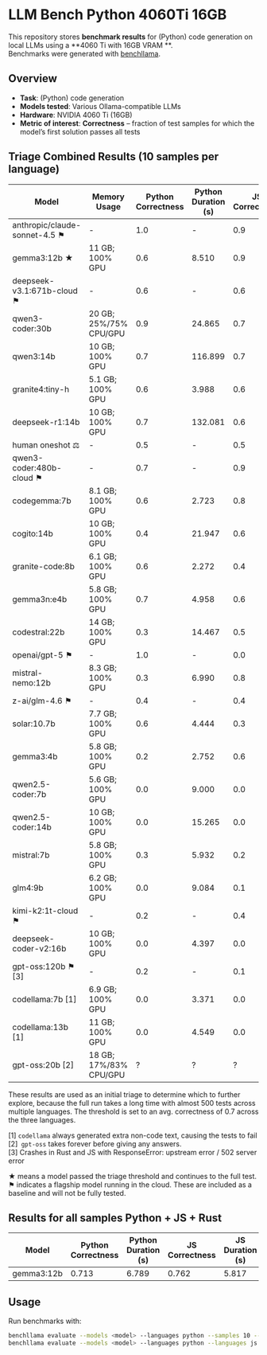 # LLM Bench Python 4060Ti 16GB

This repository stores **benchmark results** for (Python) code generation on local LLMs using a **4060 Ti with 16GB VRAM
**.  
Benchmarks were generated with [benchllama](https://github.com/srikanth235/benchllama).

## Overview

- **Task**: (Python) code generation
- **Models tested**: Various Ollama-compatible LLMs
- **Hardware**: NVIDIA 4060 Ti (16GB)
- **Metric of interest**: **Correctness** – fraction of test samples for which the model’s first solution passes all
  tests

## Triage Combined Results (10 samples per language)

| Model                         | Memory Usage           | Python Correctness | Python Duration (s) | JS Correctness | JS Duration (s) | Rust Correctness | Rust Duration (s) | Avg Correctness |
|-------------------------------|------------------------|--------------------|---------------------|----------------|-----------------|------------------|-------------------|-----------------|
| anthropic/claude-sonnet-4.5 ⚑ | -                      | 1.0                | -                   | 0.9            | -               | 1.0              | -                 | 0.97            |
| gemma3:12b ★                  | 11 GB; 100% GPU        | 0.6                | 8.510               | 0.9            | 5.078           | 0.8              | 22.277            | 0.77            |
| deepseek-v3.1:671b-cloud ⚑    | -                      | 0.6                | -                   | 0.6            | -               | 0.8              | -                 | 0.67            |
| qwen3-coder:30b               | 20 GB; 25%/75% CPU/GPU | 0.9                | 24.865              | 0.7            | 17.800          | 0.2              | 27.840            | 0.60            |
| qwen3:14b                     | 10 GB; 100% GPU        | 0.7                | 116.899             | 0.7            | 112.468         | 0.4              | 187.583           | 0.60            |
| granite4:tiny-h               | 5.1 GB; 100% GPU       | 0.6                | 3.988               | 0.6            | 5.937           | 0.5              | 6.638             | 0.57            |
| deepseek-r1:14b               | 10 GB; 100% GPU        | 0.7                | 132.081             | 0.6            | 173.481         | 0.4              | 205.081           | 0.57            |
| human oneshot ⚖               | -                      | 0.5                | -                   | 0.5            | -               | 0.7              | -                 | 0.57            |
| qwen3-coder:480b-cloud ⚑      | -                      | 0.7                | -                   | 0.9            | -               | 0.1              | -                 | 0.57            |
| codegemma:7b                  | 8.1 GB; 100% GPU       | 0.6                | 2.723               | 0.8            | 2.691           | 0.2              | 4.490             | 0.53            |
| cogito:14b                    | 10 GB; 100% GPU        | 0.4                | 21.947              | 0.6            | 19.478          | 0.6              | 20.930            | 0.53            |
| granite-code:8b               | 6.1 GB; 100% GPU       | 0.6                | 2.272               | 0.4            | 7.896           | 0.4              | 2.833             | 0.47            |
| gemma3n:e4b                   | 5.8 GB; 100% GPU       | 0.7                | 4.958               | 0.6            | 5.444           | 0.0              | 17.887            | 0.43            |
| codestral:22b                 | 14 GB; 100% GPU        | 0.3                | 14.467              | 0.5            | 15.059          | 0.5              | 17.487            | 0.43            |
| openai/gpt-5 ⚑                | -                      | 1.0                | -                   | 0.0            | -               | 0.2              | -                 | 0.40            |
| mistral-nemo:12b              | 8.3 GB; 100% GPU       | 0.3                | 6.990               | 0.8            | 6.494           | 0.0              | 7.641             | 0.37            |
| z-ai/glm-4.6 ⚑                | -                      | 0.4                | -                   | 0.4            | -               | 0.3              | -                 | 0.37            |
| solar:10.7b                   | 7.7 GB; 100% GPU       | 0.6                | 4.444               | 0.3            | 8.538           | 0.0              | 9.198             | 0.3             |
| gemma3:4b                     | 5.8 GB; 100% GPU       | 0.2                | 2.752               | 0.6            | 2.752           | 0.0              | 8.955             | 0.27            |
| qwen2.5-coder:7b              | 5.6 GB; 100% GPU       | 0.0                | 9.000               | 0.0            | 11.177          | 0.8              | 10.769            | 0.27            |
| qwen2.5-coder:14b             | 10 GB; 100% GPU        | 0.0                | 15.265              | 0.0            | 15.471          | 0.8              | 19.263            | 0.27            |
| mistral:7b                    | 5.8 GB; 100% GPU       | 0.3                | 5.932               | 0.2            | 5.933           | 0.2              | 6.900             | 0.23            |
| glm4:9b                       | 6.2 GB; 100% GPU       | 0.0                | 9.084               | 0.1            | 10.397          | 0.6              | 11.080            | 0.23            |
| kimi-k2:1t-cloud  ⚑           | -                      | 0.2                | -                   | 0.4            | -               | 0.1              | -                 | 0.23            |
| deepseek-coder-v2:16b         | 10 GB; 100% GPU        | 0.0                | 4.397               | 0.0            | 4.488           | 0.4              | 5.722             | 0.13            |
| gpt-oss:120b ⚑ [3]            | -                      | 0.2                | -                   | 0.1            | -               | 0.0              | -                 | 0.1             |
| codellama:7b [1]              | 6.9 GB; 100% GPU       | 0.0                | 3.371               | 0.0            | 5.301           | 0.0              | 5.616             | 0.0             |
| codellama:13b [1]             | 11 GB; 100% GPU        | 0.0                | 4.549               | 0.0            | 6.714           | 0.0              | 9.008             | 0.0             |
| gpt-oss:20b [2]               | 18 GB; 17%/83% CPU/GPU | ?                  | ?                   | ?              | ?               | ?                | ?                 | ?               |

These results are used as an initial triage to determine which to further explore,
because the full run takes a long time with almost 500 tests across multiple languages.
The threshold is set to an avg. correctness of 0.7 across the three languages.

[1] `codellama` always generated extra non-code text, causing the tests to fail  
[2]` gpt-oss` takes forever before giving any answers.  
[3] Crashes in Rust and JS with ResponseError: upstream error / 502 server error

★ means a model passed the triage threshold and continues to the full test.  
⚑ indicates a flagship model running in the cloud. These are included as a baseline and will not be fully tested.

## Results for all samples Python + JS + Rust

| Model      | Python Correctness | Python Duration (s) | JS Correctness | JS Duration (s) | Rust Correctness | Rust Duration (s) | Avg Correctness |
|------------|--------------------|---------------------|----------------|-----------------|------------------|-------------------|-----------------|
| gemma3:12b | 0.713              | 6.789               | 0.762          | 5.817           | 0.323            | 18.997            | 0.599           |

## Usage

Run benchmarks with:

```bash
benchllama evaluate --models <model> --languages python --samples 10 --eval
benchllama evaluate --models <model> --languages python --languages js --languages rust --eval
```
